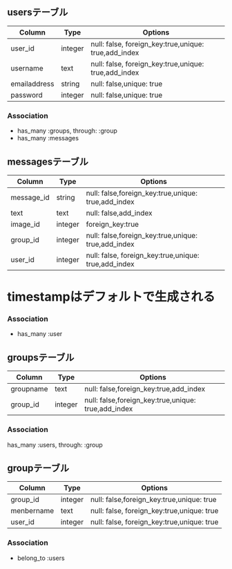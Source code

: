 ## usersテーブル
|Column|Type|Options|
|------|----|-------|
|user_id|integer|null: false, foreign_key:true,unique: true,add_index|
|username|text|null: false, foreign_key:true,unique: true,add_index|
|emailaddress|string|null: false,unique: true|
|password|integer|null: false,unique: true|

### Association
- has_many :groups, through: :group
- has_many :messages

## messagesテーブル
|Column|Type|Options|
|------|----|-------|
|message_id|string|null: false,foreign_key:true,unique: true,add_index|
|text|text|null: false,add_index|
|image_id|integer|foreign_key:true|
|group_id|integer|null: false,foreign_key:true,unique: true,add_index|
|user_id|integer|null: false, foreign_key:true,unique: true,add_index|
# timestampはデフォルトで生成される

### Association
- has_many :user

## groupsテーブル

|Column|Type|Options|
|------|----|-------|
|groupname|text|null: false,foreign_key:true,add_index|
|group_id|integer|null: false,foreign_key:true,unique: true,add_index|

### Association
has_many :users, through: :group

## groupテーブル
|Column|Type|Options|
|------|----|-------|
|group_id|integer|null: false,foreign_key:true,unique: true|
|menbername|text|null: false, foreign_key:true,unique: true|
|user_id|integer|null: false, foreign_key:true,unique: true|

### Association
- belong_to :users